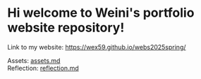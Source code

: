 # Hi welcome to Weini's portfolio website repository!

Link to my website: https://wex59.github.io/webs2025spring/ </br>

Assets: [assets.md](https://github.com/wex59/webs2025spring/blob/main/assets.md)</br>
Reflection: [reflection.md](https://github.com/wex59/webs2025spring/blob/main/reflection.md)</br>